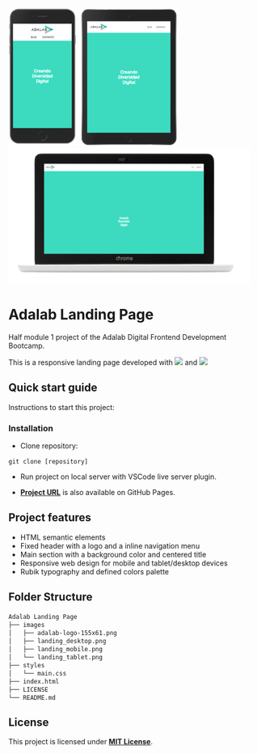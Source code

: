 ![Mobile version](./images/landing_mobile.png) ![Tablet version](./images/landing_tablet.png) ![Desktop version](./images/landing_desktop.png)

# **Adalab Landing Page**

Half module 1 project of the Adalab Digital Frontend Development Bootcamp.

This is a responsive landing page developed with [<img src = "https://img.shields.io/badge/-HTML5-E34F26?style=flat&logo=html5&logoColor=white">](https://html.spec.whatwg.org/) and [<img src = "https://img.shields.io/badge/-CSS3-1572B6?style=flat&logo=css3&logoColor=white">](https://www.w3.org/Style/CSS/)

## **Quick start guide**

Instructions to start this project:

### Installation

- Clone repository:

```
git clone [repository]
```

- Run project on local server with VSCode live server plugin.

-  [**Project URL**](https://anaguerraabaroa.github.io/adalab-landing-page/) is also available on GitHub Pages.

## **Project features**

- HTML semantic elements
- Fixed header with a logo and a inline navigation menu
- Main section with a background color and centered title
- Responsive web design for mobile and tablet/desktop devices
- Rubik typography and defined colors palette

## **Folder Structure**

```
Adalab Landing Page
├── images
│   ├── adalab-logo-155x61.png
│   ├── landing_desktop.png
│   ├── landing_mobile.png
│   └── landing_tablet.png
├── styles
│   └── main.css
├── index.html
├── LICENSE
└── README.md
```

## **License**

This project is licensed under [**MIT License**](https://spdx.org/licenses/MIT.html).
